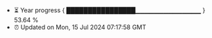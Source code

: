 - ⏳ Year progress { ████████████████▁▁▁▁▁▁▁▁▁▁▁▁▁▁ } 53.64 %
- ⏰ Updated on Mon, 15 Jul 2024 07:17:58 GMT

